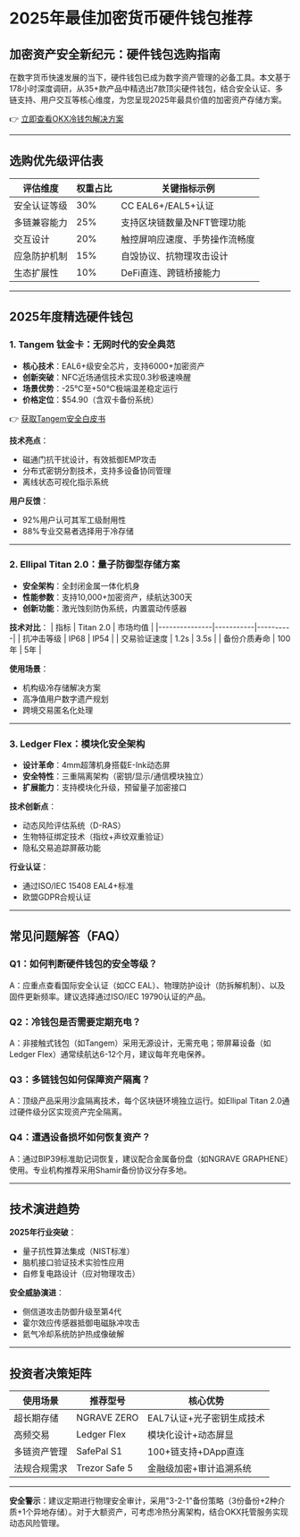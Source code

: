 # 2025年最佳加密货币硬件钱包推荐

## 加密资产安全新纪元：硬件钱包选购指南

在数字货币快速发展的当下，硬件钱包已成为数字资产管理的必备工具。本文基于178小时深度调研，从35+款产品中精选出7款顶尖硬件钱包，结合安全认证、多链支持、用户交互等核心维度，为您呈现2025年最具价值的加密资产存储方案。

👉 [立即查看OKX冷钱包解决方案](https://bit.ly/okx_welcome)

---

## 选购优先级评估表

| 评估维度        | 权重占比 | 关键指标示例                     |
|-----------------|----------|----------------------------------|
| 安全认证等级    | 30%      | CC EAL6+/EAL5+认证               |
| 多链兼容能力    | 25%      | 支持区块链数量及NFT管理功能      |
| 交互设计        | 20%      | 触控屏响应速度、手势操作流畅度   |
| 应急防护机制    | 15%      | 自毁协议、抗物理攻击设计         |
| 生态扩展性      | 10%      | DeFi直连、跨链桥接能力           |

---

## 2025年度精选硬件钱包

### 1. Tangem 钛金卡：无网时代的安全典范
- **核心技术**：EAL6+级安全芯片，支持6000+加密资产
- **创新突破**：NFC近场通信技术实现0.3秒极速唤醒
- **场景优势**：-25℃至+50℃极端温差稳定运行
- **价格定位**：$54.90（含双卡备份系统）

👉 [获取Tangem安全白皮书](https://bit.ly/okx_welcome)

**技术亮点**：
- 磁通门抗干扰设计，有效抵御EMP攻击
- 分布式密钥分割技术，支持多设备协同管理
- 离线状态可视化指示系统

**用户反馈**：
- 92%用户认可其军工级耐用性
- 88%专业交易者选择用于冷存储

---

### 2. Ellipal Titan 2.0：量子防御型存储方案
- **安全架构**：全封闭金属一体化机身
- **性能参数**：支持10,000+加密资产，续航达300天
- **创新功能**：激光蚀刻防伪系统，内置震动传感器

**技术对比**：
| 指标          | Titan 2.0 | 市场均值 |
|---------------|-----------|----------|
| 抗冲击等级    | IP68      | IP54     |
| 交易验证速度  | 1.2s      | 3.5s     |
| 备份介质寿命  | 100年     | 5年      |

**使用场景**：
- 机构级冷存储解决方案
- 高净值用户数字遗产规划
- 跨境交易匿名化处理

---

### 3. Ledger Flex：模块化安全架构
- **设计革命**：4mm超薄机身搭载E-Ink动态屏
- **安全特性**：三重隔离架构（密钥/显示/通信模块独立）
- **扩展能力**：支持模块化升级，预留量子加密接口

**技术创新点**：
- 动态风险评估系统（D-RAS）
- 生物特征绑定技术（指纹+声纹双重验证）
- 隐私交易追踪屏蔽功能

**行业认证**：
- 通过ISO/IEC 15408 EAL4+标准
- 欧盟GDPR合规认证

---

## 常见问题解答（FAQ）

### Q1：如何判断硬件钱包的安全等级？
A：应重点查看国际安全认证（如CC EAL）、物理防护设计（防拆解机制）、以及固件更新频率。建议选择通过ISO/IEC 19790认证的产品。

### Q2：冷钱包是否需要定期充电？
A：非接触式钱包（如Tangem）采用无源设计，无需充电；带屏幕设备（如Ledger Flex）通常续航达6-12个月，建议每年充电保养。

### Q3：多链钱包如何保障资产隔离？
A：顶级产品采用沙盒隔离技术，每个区块链环境独立运行。如Ellipal Titan 2.0通过硬件级分区实现资产完全隔离。

### Q4：遭遇设备损坏如何恢复资产？
A：通过BIP39标准助记词恢复，建议配合金属备份盘（如NGRAVE GRAPHENE）使用。专业机构推荐采用Shamir备份协议分存多地。

---

## 技术演进趋势

**2025年行业突破**：
- 量子抗性算法集成（NIST标准）
- 脑机接口验证技术实验性应用
- 自修复电路设计（应对物理攻击）

**安全威胁演进**：
- 侧信道攻击防御升级至第4代
- 霍尔效应传感器抵御电磁脉冲攻击
- 氦气冷却系统防护热成像破解

---

## 投资者决策矩阵

| 使用场景          | 推荐型号       | 核心优势                         |
|-------------------|----------------|----------------------------------|
| 超长期存储        | NGRAVE ZERO    | EAL7认证+光子密钥生成技术        |
| 高频交易          | Ledger Flex    | 模块化设计+动态屏显              |
| 多链资产管理      | SafePal S1     | 100+链支持+DApp直连              |
| 法规合规需求      | Trezor Safe 5  | 金融级加密+审计追溯系统          |

---

**安全警示**：建议定期进行物理安全审计，采用"3-2-1"备份策略（3份备份+2种介质+1个异地存储）。对于大额资产，可考虑冷热分离架构，结合OKX托管服务实现动态风险管理。